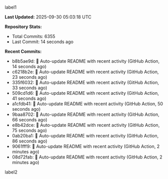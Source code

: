 
label1 
<!-- ACTIVITY_START -->
**Last Updated:** 2025-09-30 05:03:18 UTC

**Repository Stats:**
- Total Commits: 6355
- Last Commit: 14 seconds ago

**Recent Commits:**
- b8b5ae9d: 🤖 Auto-update README with recent activity (GitHub Action, 14 seconds ago)
- c6218b2e: 🤖 Auto-update README with recent activity (GitHub Action, 23 seconds ago)
- 335f6032: 🤖 Auto-update README with recent activity (GitHub Action, 33 seconds ago)
- 509cd1d6: 🤖 Auto-update README with recent activity (GitHub Action, 41 seconds ago)
- a1cfdb41: 🤖 Auto-update README with recent activity (GitHub Action, 50 seconds ago)
- 9baa8702: 🤖 Auto-update README with recent activity (GitHub Action, 66 seconds ago)
- e8b42dce: 🤖 Auto-update README with recent activity (GitHub Action, 75 seconds ago)
- 0ab20ba1: 🤖 Auto-update README with recent activity (GitHub Action, 86 seconds ago)
- 9061fff9: 🤖 Auto-update README with recent activity (GitHub Action, 2 minutes ago)
- 08d72fab: 🤖 Auto-update README with recent activity (GitHub Action, 2 minutes ago)
<!-- ACTIVITY_END -->

label2

